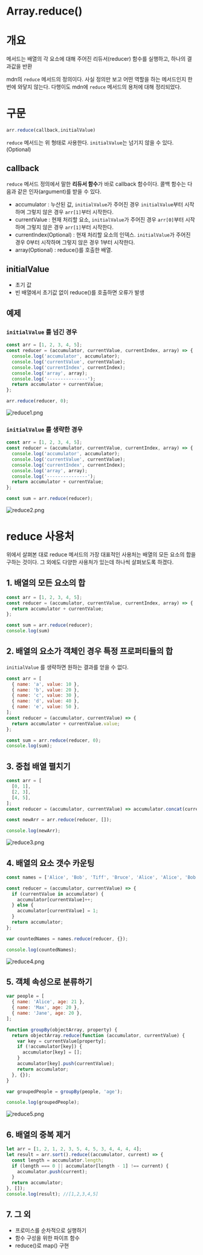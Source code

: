 # Array.reduce()

# 개요

메서드는 배열의 각 요소에 대해 주어진 리듀서(reducer) 함수를 실행하고, 하나의 결과값을 반환

mdn의 `reduce` 메서드의 정의이다. 사실 정의만 보고 어떤 역할을 하는 메서드인지 한번에 와닿지 않는다. 다행이도 mdn에 `reduce` 메서드의 용처에 대해 정리되었다.

# 구문

```jsx
arr.reduce(callback,initialValue)
```

`reduce` 메서드는 위 형태로 사용한다.  `initialValue`는 넘기지 않을 수 있다.(Optional)

## callback

`reduce` 메서드 정의에서 말한 **리듀서 함수**가 바로 callback 함수이다. 콜백 함수는 다음과 같은 인자(argument)를 받을 수 있다.

- accumulator : 누산된 값, `initialValue`가 주어진 경우 `initialValue`부터 시작하며 그렇지 않은 경우 `arr[1]`부터 시작한다.
- currentValue : 현재 처리할 요소, `initialValue`가 주어진 경우 `arr[0]`부터 시작하며 그렇지 않은 경우 `arr[1]`부터 시작한다.
- currentIndex(Optional) : 현재 처리할 요소의 인덱스. `initialValue`가 주어진 경우 0부터 시작하며 그렇지 않은 경우 1부터 시작한다.
- array(Optional) : reduce()를 호출한 배열.

## initialValue

- 초기 값
- 빈 배열에서 초기값 없이 reduce()를 호출하면 오류가 발생

## 예제

### `initialValue` 를 넘긴 경우

 

```jsx
const arr = [1, 2, 3, 4, 5];
const reducer = (accumulator, currentValue, currentIndex, array) => {
  console.log('accumulator', accumulator);
  console.log('currentValue', currentValue);
  console.log('currentIndex', currentIndex);
  console.log('array', array);
  console.log('---------------');
  return accumulator + currentValue;
};

arr.reduce(reducer, 0);
```

![reduce1.png](Array%20reduce()%202bd554966f294095a34261882829021e/reduce1.png)

### `initialValue` 를 생략한 경우

```jsx
const arr = [1, 2, 3, 4, 5];
const reducer = (accumulator, currentValue, currentIndex, array) => {
  console.log('accumulator', accumulator);
  console.log('currentValue', currentValue);
  console.log('currentIndex', currentIndex);
  console.log('array', array);
  console.log('---------------');
  return accumulator + currentValue;
};

const sum = arr.reduce(reducer);
```

![reduce2.png](Array%20reduce()%202bd554966f294095a34261882829021e/reduce2.png)

# reduce 사용처

위에서 살펴본 대로 reduce 메서드의 가장 대표적인 사용처는 배열의 모든 요소의 합을 구하는 것이다. 그 외에도 다양한 사용처가 있는데 하나씩 살펴보도록 하겠다.

## 1. 배열의 모든 요소의 합

```jsx
const arr = [1, 2, 3, 4, 5];
const reducer = (accumulator, currentValue, currentIndex, array) => {
  return accumulator + currentValue;
};

const sum = arr.reduce(reducer);
console.log(sum)
```

## 2. 배열의 요소가 객체인 경우 특정 프로퍼티들의 합

`initialValue` 를 생략하면 원하는 결과를 얻을 수 없다.

```jsx
const arr = [
  { name: 'a', value: 10 },
  { name: 'b', value: 20 },
  { name: 'c', value: 30 },
  { name: 'd', value: 40 },
  { name: 'e', value: 50 },
];
const reducer = (accumulator, currentValue) => {
  return accumulator + currentValue.value;
};

const sum = arr.reduce(reducer, 0);
console.log(sum);
```

## 3. 중첩 배열 펼치기

```jsx
const arr = [
  [0, 1],
  [2, 3],
  [4, 5],
];
const reducer = (accumulator, currentValue) => accumulator.concat(currentValue);

const newArr = arr.reduce(reducer, []);

console.log(newArr);
```

![reduce3.png](Array%20reduce()%202bd554966f294095a34261882829021e/reduce3.png)

## 4. 배열의 요소 갯수 카운팅

```jsx
const names = ['Alice', 'Bob', 'Tiff', 'Bruce', 'Alice', 'Alice', 'Bob'];

const reducer = (accumulator, currentValue) => {
  if (currentValue in accumulator) {
    accumulator[currentValue]++;
  } else {
    accumulator[currentValue] = 1;
  }
  return accumulator;
};

var countedNames = names.reduce(reducer, {});

console.log(countedNames);
```

![reduce4.png](Array%20reduce()%202bd554966f294095a34261882829021e/reduce4.png)

## 5. 객체 속성으로 분류하기

```jsx
var people = [
  { name: 'Alice', age: 21 },
  { name: 'Max', age: 20 },
  { name: 'Jane', age: 20 },
];

function groupBy(objectArray, property) {
  return objectArray.reduce(function (accumulator, currentValue) {
    var key = currentValue[property];
    if (!accumulator[key]) {
      accumulator[key] = [];
    }
    accumulator[key].push(currentValue);
    return accumulator;
  }, {});
}

var groupedPeople = groupBy(people, 'age');

console.log(groupedPeople);
```

![reduce5.png](Array%20reduce()%202bd554966f294095a34261882829021e/reduce5.png)

## 6. 배열의 중복 제거

```jsx
let arr = [1, 2, 1, 2, 3, 5, 4, 5, 3, 4, 4, 4, 4];
let result = arr.sort().reduce((accumulator, current) => {
  const length = accumulator.length;
  if (length === 0 || accumulator[length - 1] !== current) {
    accumulator.push(current);
  }
  return accumulator;
}, []);
console.log(result); //[1,2,3,4,5]
```

## 7. 그 외

- 프로미스를 순차적으로 실행하기
- 함수 구성을 위한 파이프 함수
- reduce()로 map() 구현
